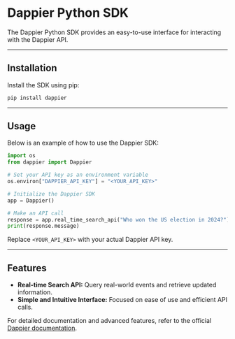 # Dappier Python SDK

The Dappier Python SDK provides an easy-to-use interface for interacting with the Dappier API.

---

## Installation

Install the SDK using pip:

```bash
pip install dappier
```

---

## Usage

Below is an example of how to use the Dappier SDK:

```python
import os
from dappier import Dappier

# Set your API key as an environment variable
os.environ["DAPPIER_API_KEY"] = "<YOUR_API_KEY>"

# Initialize the Dappier SDK
app = Dappier()

# Make an API call
response = app.real_time_search_api("Who won the US election in 2024?")
print(response.message)
```

Replace `<YOUR_API_KEY>` with your actual Dappier API key.

---

## Features

- **Real-time Search API:** Query real-world events and retrieve updated information.
- **Simple and Intuitive Interface:** Focused on ease of use and efficient API calls.

For detailed documentation and advanced features, refer to the official [Dappier documentation](https://docs.dappier.com/quickstart).
